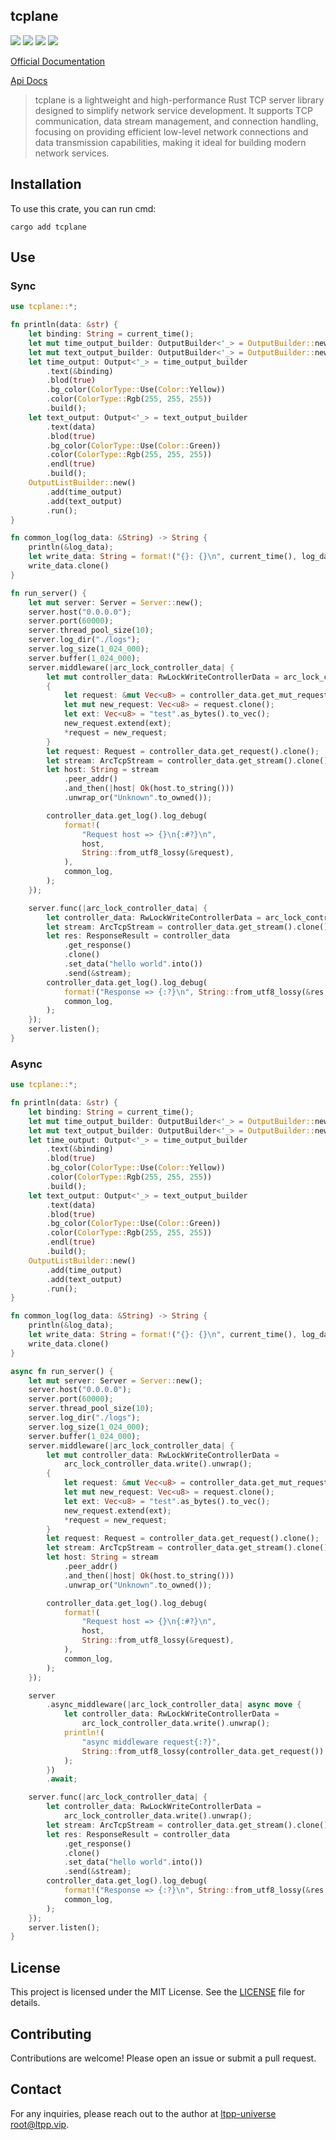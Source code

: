 ## tcplane

[![](https://img.shields.io/crates/v/tcplane.svg)](https://crates.io/crates/tcplane)
[![](https://docs.rs/tcplane/badge.svg)](https://docs.rs/tcplane)
[![](https://img.shields.io/crates/l/tcplane.svg)](./LICENSE)
[![](https://github.com/ltpp-universe/tcplane/workflows/Rust/badge.svg)](https://github.com/ltpp-universe/tcplane/actions?query=workflow:Rust)

[Official Documentation](https://docs.ltpp.vip/tcplane/)

[Api Docs](https://docs.rs/tcplane/latest/tcplane/)

> tcplane is a lightweight and high-performance Rust TCP server library designed to simplify network service development. It supports TCP communication, data stream management, and connection handling, focusing on providing efficient low-level network connections and data transmission capabilities, making it ideal for building modern network services.

## Installation

To use this crate, you can run cmd:

```shell
cargo add tcplane
```

## Use

### Sync

```rust
use tcplane::*;

fn println(data: &str) {
    let binding: String = current_time();
    let mut time_output_builder: OutputBuilder<'_> = OutputBuilder::new();
    let mut text_output_builder: OutputBuilder<'_> = OutputBuilder::new();
    let time_output: Output<'_> = time_output_builder
        .text(&binding)
        .blod(true)
        .bg_color(ColorType::Use(Color::Yellow))
        .color(ColorType::Rgb(255, 255, 255))
        .build();
    let text_output: Output<'_> = text_output_builder
        .text(data)
        .blod(true)
        .bg_color(ColorType::Use(Color::Green))
        .color(ColorType::Rgb(255, 255, 255))
        .endl(true)
        .build();
    OutputListBuilder::new()
        .add(time_output)
        .add(text_output)
        .run();
}

fn common_log(log_data: &String) -> String {
    println(&log_data);
    let write_data: String = format!("{}: {}\n", current_time(), log_data);
    write_data.clone()
}

fn run_server() {
    let mut server: Server = Server::new();
    server.host("0.0.0.0");
    server.port(60000);
    server.thread_pool_size(10);
    server.log_dir("./logs");
    server.log_size(1_024_000);
    server.buffer(1_024_000);
    server.middleware(|arc_lock_controller_data| {
        let mut controller_data: RwLockWriteControllerData = arc_lock_controller_data.write().unwrap();
        {
            let request: &mut Vec<u8> = controller_data.get_mut_request();
            let mut new_request: Vec<u8> = request.clone();
            let ext: Vec<u8> = "test".as_bytes().to_vec();
            new_request.extend(ext);
            *request = new_request;
        }
        let request: Request = controller_data.get_request().clone();
        let stream: ArcTcpStream = controller_data.get_stream().clone().unwrap();
        let host: String = stream
            .peer_addr()
            .and_then(|host| Ok(host.to_string()))
            .unwrap_or("Unknown".to_owned());

        controller_data.get_log().log_debug(
            format!(
                "Request host => {}\n{:#?}\n",
                host,
                String::from_utf8_lossy(&request),
            ),
            common_log,
        );
    });

    server.func(|arc_lock_controller_data| {
        let controller_data: RwLockWriteControllerData = arc_lock_controller_data.write().unwrap();
        let stream: ArcTcpStream = controller_data.get_stream().clone().unwrap();
        let res: ResponseResult = controller_data
            .get_response()
            .clone()
            .set_data("hello world".into())
            .send(&stream);
        controller_data.get_log().log_debug(
            format!("Response => {:?}\n", String::from_utf8_lossy(&res.unwrap())),
            common_log,
        );
    });
    server.listen();
}
```

### Async

```rust
use tcplane::*;

fn println(data: &str) {
    let binding: String = current_time();
    let mut time_output_builder: OutputBuilder<'_> = OutputBuilder::new();
    let mut text_output_builder: OutputBuilder<'_> = OutputBuilder::new();
    let time_output: Output<'_> = time_output_builder
        .text(&binding)
        .blod(true)
        .bg_color(ColorType::Use(Color::Yellow))
        .color(ColorType::Rgb(255, 255, 255))
        .build();
    let text_output: Output<'_> = text_output_builder
        .text(data)
        .blod(true)
        .bg_color(ColorType::Use(Color::Green))
        .color(ColorType::Rgb(255, 255, 255))
        .endl(true)
        .build();
    OutputListBuilder::new()
        .add(time_output)
        .add(text_output)
        .run();
}

fn common_log(log_data: &String) -> String {
    println(&log_data);
    let write_data: String = format!("{}: {}\n", current_time(), log_data);
    write_data.clone()
}

async fn run_server() {
    let mut server: Server = Server::new();
    server.host("0.0.0.0");
    server.port(60000);
    server.thread_pool_size(10);
    server.log_dir("./logs");
    server.log_size(1_024_000);
    server.buffer(1_024_000);
    server.middleware(|arc_lock_controller_data| {
        let mut controller_data: RwLockWriteControllerData =
            arc_lock_controller_data.write().unwrap();
        {
            let request: &mut Vec<u8> = controller_data.get_mut_request();
            let mut new_request: Vec<u8> = request.clone();
            let ext: Vec<u8> = "test".as_bytes().to_vec();
            new_request.extend(ext);
            *request = new_request;
        }
        let request: Request = controller_data.get_request().clone();
        let stream: ArcTcpStream = controller_data.get_stream().clone().unwrap();
        let host: String = stream
            .peer_addr()
            .and_then(|host| Ok(host.to_string()))
            .unwrap_or("Unknown".to_owned());

        controller_data.get_log().log_debug(
            format!(
                "Request host => {}\n{:#?}\n",
                host,
                String::from_utf8_lossy(&request),
            ),
            common_log,
        );
    });

    server
        .async_middleware(|arc_lock_controller_data| async move {
            let controller_data: RwLockWriteControllerData =
                arc_lock_controller_data.write().unwrap();
            println!(
                "async middleware request{:?}",
                String::from_utf8_lossy(controller_data.get_request())
            );
        })
        .await;

    server.func(|arc_lock_controller_data| {
        let controller_data: RwLockWriteControllerData =
            arc_lock_controller_data.write().unwrap();
        let stream: ArcTcpStream = controller_data.get_stream().clone().unwrap();
        let res: ResponseResult = controller_data
            .get_response()
            .clone()
            .set_data("hello world".into())
            .send(&stream);
        controller_data.get_log().log_debug(
            format!("Response => {:?}\n", String::from_utf8_lossy(&res.unwrap())),
            common_log,
        );
    });
    server.listen();
}
```

## License

This project is licensed under the MIT License. See the [LICENSE](LICENSE) file for details.

## Contributing

Contributions are welcome! Please open an issue or submit a pull request.

## Contact

For any inquiries, please reach out to the author at [ltpp-universe <root@ltpp.vip>](mailto:root@ltpp.vip).
